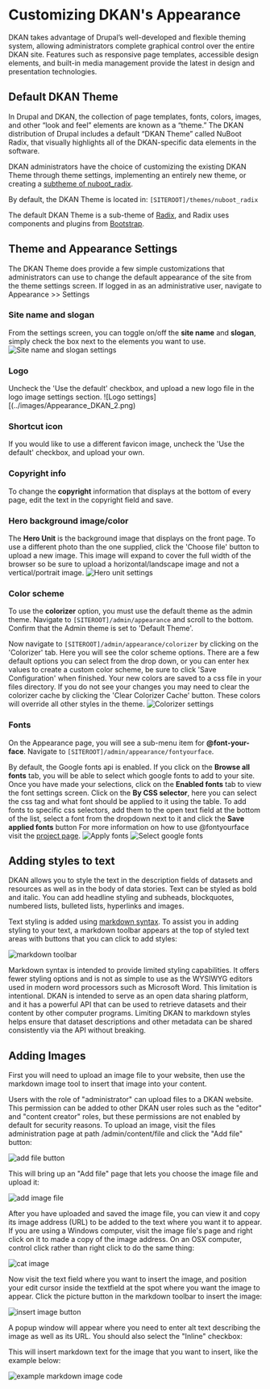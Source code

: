 # Customizing DKAN's Appearance

DKAN takes advantage of Drupal’s well-developed and flexible theming system,
allowing administrators complete graphical control over the entire DKAN site.
Features such as responsive page templates, accessible design elements, and
built-in media management provide the latest in design and presentation
technologies.

## Default DKAN Theme

In Drupal and DKAN, the collection of page templates, fonts, colors, images,
and other “look and feel” elements are known as a “theme.” The DKAN
distribution of Drupal includes a default “DKAN Theme” called NuBoot Radix, that visually
highlights all of the DKAN-specific data elements in the software.

DKAN administrators have the choice of customizing the existing DKAN Theme through theme settings, implementing an entirely new theme, or creating a [subtheme of nuboot_radix](dkan-documentation/dkan-developers-guide/creating-sub-theme-dkan).

By default, the DKAN Theme is located in: `[SITEROOT]/themes/nuboot_radix`

The default DKAN Theme is a sub-theme of [Radix](https://www.drupal.org/project/radix),  and Radix uses components and plugins from [Bootstrap](https://github.com/twbs/bootstrap).

## Theme and Appearance Settings

The DKAN Theme does provide a few simple customizations that administrators can use to change the default appearance of the site from the theme settings screen. If logged in as an administrative user, navigate to Appearance >> Settings

### Site name and slogan
From the settings screen, you can toggle on/off the **site name** and **slogan**, simply check the box next to the elements you want to use.
![Site name and slogan settings](../images/Appearance_DKAN.png)

### Logo
Uncheck the 'Use the default' checkbox, and upload a new logo file in the logo image settings section.
![Logo settings][(../images/Appearance_DKAN_2.png)

### Shortcut icon
If you would like to use a different favicon image, uncheck the 'Use the default' checkbox, and upload your own.

### Copyright info
To change the **copyright** information that displays at the bottom of every page, edit the text in the copyright field and save.

### Hero background image/color
The **Hero Unit** is the background image that displays on the front page. To use a different photo than the one supplied, click the 'Choose file' button to upload a new image. This image will expand to cover the full width of the browser so be sure to upload a horizontal/landscape image and not a vertical/portrait image.
![Hero unit settings](../images/Appearance_DKAN_3.png)

### Color scheme
To use the **colorizer** option, you must use the default theme as the admin theme. Navigate to `[SITEROOT]/admin/appearance` and scroll to the bottom. Confirm that the Admin theme is set to 'Default Theme'.

Now navigate to `[SITEROOT]/admin/appearance/colorizer` by clicking on the 'Colorizer' tab. Here you will see the color scheme options. There are a few default options you can select from the drop down, or you can enter hex values to create a custom color scheme, be sure to click 'Save Configuration' when finished. Your new colors are saved to a css file in your files directory. If you do not see your changes you may need to clear the colorizer cache by clicking the 'Clear Colorizer Cache' button. These colors will override all other styles in the theme.
![Colorizer settings](../images/Appearance_DKAN_4.png)

### Fonts
On the Appearance page, you will see a sub-menu item for **@font-your-face**. Navigate to `[SITEROOT]/admin/appearance/fontyourface`.

By default, the Google fonts api is enabled. If you click on the **Browse all fonts** tab, you will be able to select which google fonts to add to your site. Once you have made your selections, click on the **Enabled fonts** tab to view the font settings screen. Click on the **By CSS selector**, here you can select the css tag and what font should be applied to it using the table. To add fonts to specific css selectors, add them to the open text field at the bottom of the list, select a font from the dropdown next to it and click the **Save applied fonts** button
For more information on how to use @fontyourface visit the [project page](https://www.drupal.org/project/fontyourface).
![Apply fonts](../images/Browse_fonts_DKAN.png)
![Select google fonts](../images/Appearance_DKAN_5.png)


## Adding styles to text

DKAN allows you to style the text in the description fields of datasets and resources as well as in the body of data stories. Text can be styled as bold and italic. You can add headline styling and subheads, blockquotes, numbered lists, bulleted lists, hyperlinks and images.

Text styling is added using [markdown syntax](http://daringfireball.net/projects/markdown/syntax). To assist you in adding styling to your text, a markdown toolbar appears at the top of styled text areas with buttons that you can click to add styles:

![markdown toolbar](../images/Markdown_examples.png)

Markdown syntax is intended to provide limited styling capabilities. It offers fewer styling options and is not as simple to use as the WYSIWYG editors used in modern word processors such as Microsoft Word. This limitation is intentional. DKAN is intended to serve as an open data sharing platform, and it has a powerful API that can be used to retrieve datasets and their content by other computer programs. Limiting DKAN to markdown styles helps ensure that dataset descriptions and other metadata can be shared consistently via the API without breaking.

## Adding Images 

First you will need to upload an image file to your website, then use the markdown image tool to insert that image into your content.

Users with the role of "administrator" can upload files to a DKAN website. This permission can be added to other DKAN user roles such as the "editor" and "content creator" roles, but these permissions are not enabled by default for security reasons. To upload an image, visit the files administration page at path /admin/content/file and click the "Add file" button:

![add file button](http://docs.getdkan.com/sites/default/files/add%20file.png)

This will bring up an "Add file" page that lets you choose the image file and upload it:

![add image file](http://docs.getdkan.com/sites/default/files/add%20file2.png)

After you have uploaded and saved the image file, you can view it and copy its image address (URL) to be added to the text where you want it to appear. If you are using a Windows computer, visit the image file's page and right click on it to made a copy of the image address. On an OSX computer, control click rather than right click to do the same thing:

![cat image](http://docs.getdkan.com/sites/default/files/cat%20pic.png)

Now visit the text field where you want to insert the image, and position your edit cursor inside the textfield at the spot where you want the image to appear. Click the picture button in the markdown toolbar to insert the image:


![insert image button](../images/Add_photo.png)

A popup window will appear where you need to enter alt text describing the image as well as its URL. You should also select the "Inline" checkbox:


This will insert markdown text for the image that you want to insert, like the example below:

![example markdown image code](../images/Image_markdown.png)
